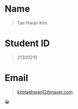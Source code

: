 Name
=================
>Tae Hwan Kim

Student ID
=================
>21300210

Email
=================
> <kimtaehwan12@naver.com>

:grinning:

